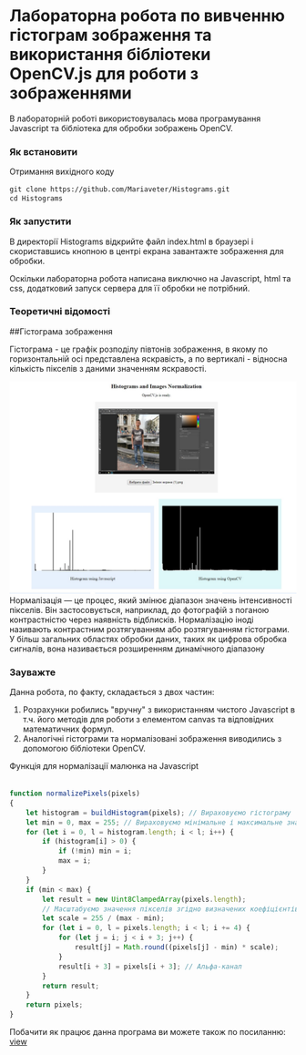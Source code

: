 # Лабораторна робота по  вивченню гістограм зображення та використання бібліотеки OpenCV.js для роботи з зображеннями

В лабораторній роботі використовувалась мова програмування Javascript та бібліотека для обробки зображень OpenCV.  

### Як встановити
 Отримання вихідного коду

  ```
  git clone https://github.com/Mariaveter/Histograms.git
  cd Histograms
  
  ```
    
### Як запустити 

В директорії Histograms відкрийте файл index.html в браузері і скориставшись кнопною в центрі екрана завантажте зображення для обробки.

Оскільки лабораторна робота написана виключно на Javascript, html та css, додатковий запуск сервера для її обробки не потрібний. 

### Теоретичні відомості

##Гістограма зображення

Гістограма - це графік розподілу півтонів зображення, в якому по горизонтальній осі представлена ​​яскравість, а по вертикалі - відносна кількість пікселів з даними значенням яскравості.

![Гістограма](https://github.com/Mariaveter/Histograms/blob/master/scrin1.jpg)
Нормалізація — це процес, який змінює діапазон значень інтенсивності пікселів. Він застосовується, наприклад, до фотографій з поганою контрастністю через наявність відблисків. Нормалізацію іноді називають контрастним розтягуванням або розтягуванням гістограми. У більш загальних областях обробки даних, таких як цифрова обробка сигналів, вона називається розширенням динамічного діапазону



### Зауважте

Данна робота, по факту, складається з двох частин:
  1) Розрахунки робились "вручну" з використанням чистого Javascript  в т.ч. його методів для роботи з елементом canvas та відповідних математичних формул. 
  2) Аналогічні гістограми та нормалізовані зображення виводились з допомогою бібліотеки OpenCV. 


Функція для нормалізації малюнка на Javascript

```Javascript

function normalizePixels(pixels)
{
    let histogram = buildHistogram(pixels); // Вираховуємо гістограму
    let min = 0, max = 255; // Вираховуємо мінімальне і максимальне значення яскравості
    for (let i = 0, l = histogram.length; i < l; i++) {
        if (histogram[i] > 0) {
            if (!min) min = i;
            max = i;
        }
    }
    if (min < max) {
        let result = new Uint8ClampedArray(pixels.length);
        // Масштабуємо значення пікселів згідно визначених коефіцієнтів
        let scale = 255 / (max - min);
        for (let i = 0, l = pixels.length; i < l; i += 4) {
            for (let j = i; j < i + 3; j++) {
                result[j] = Math.round((pixels[j] - min) * scale);
            }
            result[i + 3] = pixels[i + 3]; // Альфа-канал
        }
        return result;
    }
    return pixels;
}

```

Побачити як працює данна програма ви можете також по посиланню:
 [view](http://miss-elegance.com.ua/histograms/)






